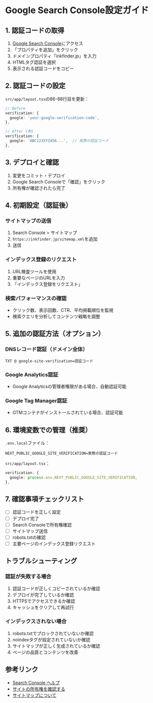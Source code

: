 # Google Search Console設定ガイド

## 1. 認証コードの取得

1. [Google Search Console](https://search.google.com/search-console)にアクセス
2. 「プロパティを追加」をクリック
3. ドメインプロパティ「inkfinder.jp」を入力
4. HTMLタグ認証を選択
5. 表示される認証コードをコピー

## 2. 認証コードの設定

`src/app/layout.tsx`の86-88行目を更新：

```typescript
// Before
verification: {
  google: 'your-google-verification-code',
},

// After (例)
verification: {
  google: 'ABC123XYZ456...',  // 実際の認証コード
},
```

## 3. デプロイと確認

1. 変更をコミット・デプロイ
2. Google Search Consoleで「確認」をクリック
3. 所有権が確認されたら完了

## 4. 初期設定（認証後）

### サイトマップの送信
1. Search Console > サイトマップ
2. `https://inkfinder.jp/sitemap.xml`を追加
3. 送信

### インデックス登録のリクエスト
1. URL検査ツールを使用
2. 重要なページのURLを入力
3. 「インデックス登録をリクエスト」

### 検索パフォーマンスの確認
- クリック数、表示回数、CTR、平均掲載順位を監視
- 検索クエリを分析してコンテンツ戦略を調整

## 5. 追加の認証方法（オプション）

### DNSレコード認証（ドメイン全体）
```
TXT @ google-site-verification=認証コード
```

### Google Analytics認証
- Google Analyticsの管理者権限がある場合、自動認証可能

### Google Tag Manager認証
- GTMコンテナがインストールされている場合、認証可能

## 6. 環境変数での管理（推奨）

`.env.local`ファイル：
```env
NEXT_PUBLIC_GOOGLE_SITE_VERIFICATION=実際の認証コード
```

`src/app/layout.tsx`：
```typescript
verification: {
  google: process.env.NEXT_PUBLIC_GOOGLE_SITE_VERIFICATION,
},
```

## 7. 確認事項チェックリスト

- [ ] 認証コードを正しく設定
- [ ] デプロイ完了
- [ ] Search Consoleで所有権確認
- [ ] サイトマップ送信
- [ ] robots.txtの確認
- [ ] 主要ページのインデックス登録リクエスト

## トラブルシューティング

### 認証が失敗する場合
1. 認証コードが正しくコピーされているか確認
2. デプロイが完了しているか確認
3. HTTPSでアクセスできるか確認
4. キャッシュをクリアして再試行

### インデックスされない場合
1. robots.txtでブロックされていないか確認
2. noindexタグが設定されていないか確認
3. サイトマップが正しく生成されているか確認
4. ページの品質とコンテンツを改善

## 参考リンク
- [Search Console ヘルプ](https://support.google.com/webmasters)
- [サイトの所有権を確認する](https://support.google.com/webmasters/answer/9008080)
- [サイトマップについて](https://developers.google.com/search/docs/crawling-indexing/sitemaps/overview)
